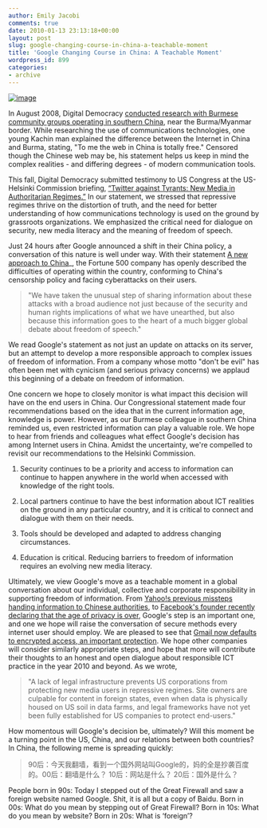 ```yaml
---
author: Emily Jacobi
comments: true
date: 2010-01-13 23:13:18+00:00
layout: post
slug: google-changing-course-in-china-a-teachable-moment
title: 'Google Changing Course in China: A Teachable Moment'
wordpress_id: 899
categories:
- archive
---
```


[![image](http://online.wsj.com/media/googbjoffice_G_20100113075250.jpg)](http://blogs.wsj.com/digits/2010/01/13/flowers-for-google-in-china/)

In August 2008, Digital Democracy [conducted research with Burmese community groups operating in southern China](http://www.digital-democracy.org/2008/08/15/news-from-the-china-burma-border/), near the Burma/Myanmar border. While researching the use of communications technologies, one young Kachin man explained the difference between the Internet in China and Burma, stating, "To me the web in China is totally free." Censored though the Chinese web may be, his statement helps us keep in mind the complex realities - and differing degrees - of modern communication tools.

This fall, Digital Democracy submitted testimony to US Congress at the US-Helsinki Commission briefing, [“Twitter against Tyrants: New Media in Authoritarian Regimes.”](http://www.digital-democracy.org/news/helsinki-testimony-on-twitter-v-tyrants/) In our statement, we stressed that repressive regimes thrive on the distortion of truth, and the need for better understanding of how communications technology is used on the ground by grassroots organizations. We emphasized the critical need for dialogue on security, new media literacy and the meaning of freedom of speech.

Just 24 hours after Google announced a shift in their China policy, a conversation of this nature is well under way. With their statement [A new approach to China](http://googleblog.blogspot.com/2010/01/new-approach-to-china.html)_, the Fortune 500 company has openly described the difficulties of operating within the country, conforming to China's censorship policy and facing cyberattacks on their users.


>"We have taken the unusual step of sharing information about these attacks with a broad audience not just because of the security and human rights implications of what we have unearthed, but also because this information goes to the heart of a much bigger global debate about freedom of speech."

We read Google's statement as not just an update on attacks on its server, but an attempt to develop a more responsible approach to complex issues of freedom of information. From a company whose motto "don't be evil" has often been met with cynicism (and serious privacy concerns) we applaud this beginning of a debate on freedom of information.

One concern we hope to closely monitor is what impact this decision will have on the end users in China. Our Congressional statement made four recommendations based on the idea that in the current information age, knowledge is power. However, as our Burmese colleague in southern China reminded us, even restricted information can play a valuable role. We hope to hear from friends and colleagues what effect Google's decision has among Internet users in China. Amidst the uncertainty, we're compelled to revisit our recommendations to the Helsinki Commission.



	
  1. Security continues to be a priority and access to information can continue to happen anywhere in the world when accessed with knowledge of the right tools.

	
  2. Local partners continue to have the best information about ICT realities on the ground in any particular country, and it is critical to connect and dialogue with them on their needs.

	
  3. Tools should be developed and adapted to address changing circumstances.

	
  4. Education is critical. Reducing barriers to freedom of information requires an evolving new media literacy.


Ultimately, we view Google's move as a teachable moment in a global conversation about our individual, collective and corporate responsibility in supporting freedom of information. From [Yahoo!s previous missteps handing information to Chinese authorities](http://news.bbc.co.uk/2/hi/asia-pacific/4695718.stm), to [Facebook's founder recently declaring that the age of privacy is over](http://www.readwriteweb.com/archives/facebooks_zuckerberg_says_the_age_of_privacy_is_ov.php), Google's step is an important one, and one we hope will raise the conversation of secure methods every internet user should employ. We are pleased to see that [Gmail now defaults to encrypted access, an important protection](http://www.techcrunch.com/2010/01/13/china-hacking-gmail-secure/). We hope other companies will consider similarly appropriate steps, and hope that more will contribute their thoughts to an honest and open dialogue about responsible ICT practice in the year 2010 and beyond. As we wrote,


>"A lack of legal infrastructure prevents US corporations from protecting new media users in repressive regimes. Site owners are culpable for content in foreign states, even when data is physically housed on US soil in data farms, and legal frameworks have not yet been fully established for US companies to protect end-users."

How momentous will Google's decision be, ultimately? Will this moment be a turning point in the US, China, and our relations between both countries?  In China, the following meme is spreading quickly:


> 90后：今天我翻墙，看到一个国外网站叫Google的，妈的全是抄袭百度的。00后：翻墙是什么？ 10后：网站是什么？ 20后：国外是什么？

People born in 90s: Today I stepped out of the Great Firewall and saw a foreign website named Google. Shit, it is all but a copy of Baidu.
Born in 00s: What do you mean by stepping out of Great Firewall?
Born in 10s: What do you mean by website?
Born in 20s: What is ‘foreign’?
